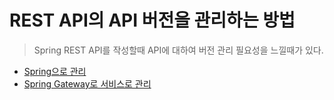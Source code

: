 # REST API의 API 버전을 관리하는 방법 
> Spring REST API를 작성할때 API에 대하여 버전 관리 필요성을 느낄때가 있다.


* [Spring으로 관리](https://github.com/benggrae/study-repository/tree/main/rest-api-version-managed/rest-version)
* [Spring Gateway로 서비스로 관리](https://github.com/benggrae/study-repository/tree/main/rest-api-version-managed/spring-api-gateway)